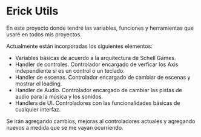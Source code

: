 # Erick Utils

En este proyecto donde tendré las variables, funciones y herramientas que usaré en todos mis proyectos.

Actualmente están incorporadas los siguientes elementos:

* Variables básicas de acuerdo a la arquitectura de Schell Games.
* Handler de controles. Controlador encargado de verficar los Axis independiente si es un control o un teclado.
* Handler de escenas. Controlador encargado de cambiar de escenas y mostrar el loading.
* Handler de Audio. Controlador encargado de cambiar las pistas de audio para la música y los sonidos.
* Handlers de UI. Controladores con las funcionalidades básicas de cualquier interfaz.

Se irán agregando cambios, mejoras al controladores actuales y agregando nuevos a medida que se me vayan ocurriendo.
